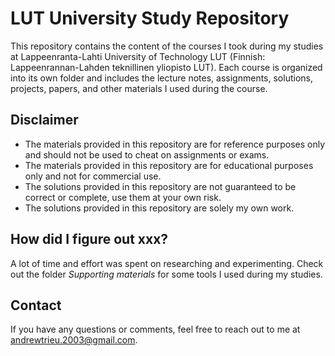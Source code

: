 # LUT University Study Repository

This repository contains the content of the courses I took during my studies at Lappeenranta-Lahti University of Technology LUT (Finnish: Lappeenrannan-Lahden teknillinen yliopisto LUT). Each course is organized into its own folder and includes the lecture notes, assignments, solutions, projects, papers, and other materials I used during the course.

## Disclaimer

- The materials provided in this repository are for reference purposes only and should not be used to cheat on assignments or exams.
- The materials provided in this repository are for educational purposes only and not for commercial use.
- The solutions provided in this repository are not guaranteed to be correct or complete, use them at your own risk.
- The solutions provided in this repository are solely my own work.

## How did I figure out xxx?

A lot of time and effort was spent on researching and experimenting. Check out the folder _Supporting materials_ for some tools I used during my studies.

## Contact

If you have any questions or comments, feel free to reach out to me at andrewtrieu.2003@gmail.com.
